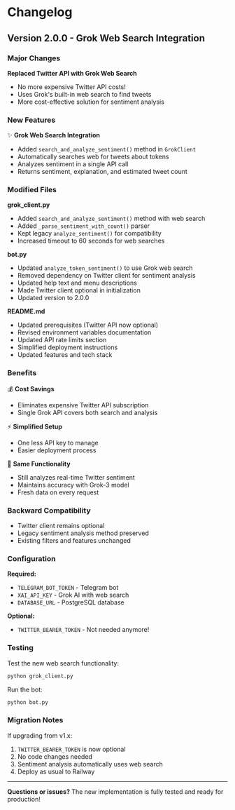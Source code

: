 # Changelog

## Version 2.0.0 - Grok Web Search Integration

### Major Changes

**Replaced Twitter API with Grok Web Search**
- No more expensive Twitter API costs!
- Uses Grok's built-in web search to find tweets
- More cost-effective solution for sentiment analysis

### New Features

✨ **Grok Web Search Integration**
- Added `search_and_analyze_sentiment()` method in `GrokClient`
- Automatically searches web for tweets about tokens
- Analyzes sentiment in a single API call
- Returns sentiment, explanation, and estimated tweet count

### Modified Files

**grok_client.py**
- Added `search_and_analyze_sentiment()` method with web search
- Added `_parse_sentiment_with_count()` parser
- Kept legacy `analyze_sentiment()` for compatibility
- Increased timeout to 60 seconds for web searches

**bot.py**
- Updated `analyze_token_sentiment()` to use Grok web search
- Removed dependency on Twitter client for sentiment analysis
- Updated help text and menu descriptions
- Made Twitter client optional in initialization
- Updated version to 2.0.0

**README.md**
- Updated prerequisites (Twitter API now optional)
- Revised environment variables documentation
- Updated API rate limits section
- Simplified deployment instructions
- Updated features and tech stack

### Benefits

💰 **Cost Savings**
- Eliminates expensive Twitter API subscription
- Single Grok API covers both search and analysis

⚡ **Simplified Setup**
- One less API key to manage
- Easier deployment process

🎯 **Same Functionality**
- Still analyzes real-time Twitter sentiment
- Maintains accuracy with Grok-3 model
- Fresh data on every request

### Backward Compatibility

- Twitter client remains optional
- Legacy sentiment analysis method preserved
- Existing filters and features unchanged

### Configuration

**Required:**
- `TELEGRAM_BOT_TOKEN` - Telegram bot
- `XAI_API_KEY` - Grok AI with web search
- `DATABASE_URL` - PostgreSQL database

**Optional:**
- `TWITTER_BEARER_TOKEN` - Not needed anymore!

### Testing

Test the new web search functionality:
```bash
python grok_client.py
```

Run the bot:
```bash
python bot.py
```

### Migration Notes

If upgrading from v1.x:
1. `TWITTER_BEARER_TOKEN` is now optional
2. No code changes needed
3. Sentiment analysis automatically uses web search
4. Deploy as usual to Railway

---

**Questions or issues?** The new implementation is fully tested and ready for production!

